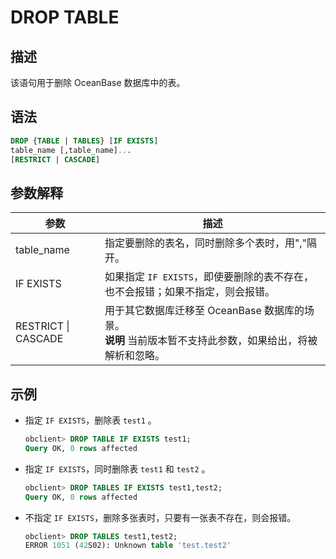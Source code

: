 # DROP TABLE

## 描述

该语句用于删除 OceanBase 数据库中的表。

## 语法

```sql
DROP {TABLE | TABLES} [IF EXISTS]
table_name [,table_name]...
[RESTRICT | CASCADE]
```

## 参数解释

|       **参数**        |                                             **描述**                                             |
|---------------------|------------------------------------------------------------------------------------------------|
| table_name          | 指定要删除的表名，同时删除多个表时，用","隔开。                                                                      |
| IF EXISTS           | 如果指定 `IF EXISTS`，即使要删除的表不存在，也不会报错；如果不指定，则会报错。                                                  |
| RESTRICT \| CASCADE | 用于其它数据库迁移至 OceanBase 数据库的场景。 <br>**说明**  当前版本暂不支持此参数，如果给出，将被解析和忽略。</br> |

## 示例

* 指定 `IF EXISTS`，删除表 `test1` 。

  ```sql
  obclient> DROP TABLE IF EXISTS test1;
  Query OK, 0 rows affected
  ```

* 指定 `IF EXISTS`，同时删除表 `test1` 和 `test2` 。

  ```sql
  obclient> DROP TABLES IF EXISTS test1,test2;
  Query OK, 0 rows affected
  ```

* 不指定 `IF EXISTS`，删除多张表时，只要有一张表不存在，则会报错。

  ```sql
  obclient> DROP TABLES test1,test2;
  ERROR 1051 (42S02): Unknown table 'test.test2'
  ```
